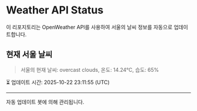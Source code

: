 
# Weather API Status

이 리포지토리는 OpenWeather API를 사용하여 서울의 날씨 정보를 자동으로 업데이트합니다.

## 현재 서울 날씨
> 서울의 현재 날씨: overcast clouds, 온도: 14.24°C, 습도: 65%

⏳ 업데이트 시간: 2025-10-22 23:11:55 (UTC)

---
자동 업데이트 봇에 의해 관리됩니다.
